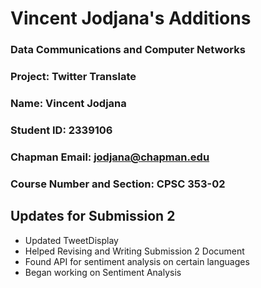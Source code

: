 # Vincent Jodjana's Additions
### Data Communications and Computer Networks
### Project: Twitter Translate
### Name: Vincent Jodjana
### Student ID: 2339106
### Chapman Email: jodjana@chapman.edu
### Course Number and Section: CPSC 353-02

## Updates for Submission 2
* Updated TweetDisplay
* Helped Revising and Writing Submission 2 Document
* Found API for sentiment analysis on certain languages 
* Began working on Sentiment Analysis